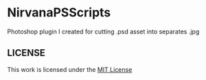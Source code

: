 # NirvanaPSScripts

Photoshop plugin I created for cutting .psd asset into separates .jpg

## LICENSE

This work is licensed under the [MIT License](https://github.com/junian)
